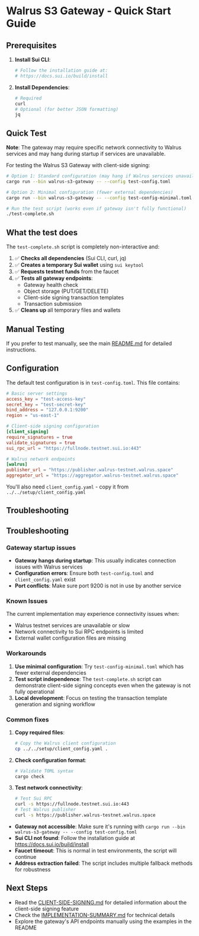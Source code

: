 # Walrus S3 Gateway - Quick Start Guide

## Prerequisites

1. **Install Sui CLI**:
   ```bash
   # Follow the installation guide at:
   # https://docs.sui.io/build/install
   ```

2. **Install Dependencies**:
   ```bash
   # Required
   curl
   # Optional (for better JSON formatting)
   jq
   ```

## Quick Test

**Note**: The gateway may require specific network connectivity to Walrus services and may hang during startup if services are unavailable.

For testing the Walrus S3 Gateway with client-side signing:

```bash
# Option 1: Standard configuration (may hang if Walrus services unavailable)
cargo run --bin walrus-s3-gateway -- --config test-config.toml

# Option 2: Minimal configuration (fewer external dependencies)
cargo run --bin walrus-s3-gateway -- --config test-config-minimal.toml

# Run the test script (works even if gateway isn't fully functional)
./test-complete.sh
```

## What the test does

The `test-complete.sh` script is completely non-interactive and:

1. ✅ **Checks all dependencies** (Sui CLI, curl, jq)
2. ✅ **Creates a temporary Sui wallet** using `sui keytool`
3. ✅ **Requests testnet funds** from the faucet
4. ✅ **Tests all gateway endpoints**:
   - Gateway health check
   - Object storage (PUT/GET/DELETE)
   - Client-side signing transaction templates
   - Transaction submission
5. ✅ **Cleans up** all temporary files and wallets

## Manual Testing

If you prefer to test manually, see the main [README.md](README.md) for detailed instructions.

## Configuration

The default test configuration is in `test-config.toml`. This file contains:

```toml
# Basic server settings
access_key = "test-access-key"
secret_key = "test-secret-key"
bind_address = "127.0.0.1:9200"
region = "us-east-1"

# Client-side signing configuration
[client_signing]
require_signatures = true
validate_signatures = true
sui_rpc_url = "https://fullnode.testnet.sui.io:443"

# Walrus network endpoints
[walrus]
publisher_url = "https://publisher.walrus-testnet.walrus.space"
aggregator_url = "https://aggregator.walrus-testnet.walrus.space"
```

You'll also need `client_config.yaml` - copy it from `../../setup/client_config.yaml`

## Troubleshooting

## Troubleshooting

### Gateway startup issues

- **Gateway hangs during startup**: This usually indicates connection issues with Walrus services
- **Configuration errors**: Ensure both `test-config.toml` and `client_config.yaml` exist
- **Port conflicts**: Make sure port 9200 is not in use by another service

### Known Issues

The current implementation may experience connectivity issues when:
- Walrus testnet services are unavailable or slow
- Network connectivity to Sui RPC endpoints is limited
- External wallet configuration files are missing

### Workarounds

1. **Use minimal configuration**: Try `test-config-minimal.toml` which has fewer external dependencies
2. **Test script independence**: The `test-complete.sh` script can demonstrate client-side signing concepts even when the gateway is not fully operational
3. **Local development**: Focus on testing the transaction template generation and signing workflow

### Common fixes

1. **Copy required files**:
   ```bash
   # Copy the Walrus client configuration
   cp ../../setup/client_config.yaml .
   ```

2. **Check configuration format**:
   ```bash
   # Validate TOML syntax
   cargo check
   ```

3. **Test network connectivity**:
   ```bash
   # Test Sui RPC
   curl -s https://fullnode.testnet.sui.io:443
   # Test Walrus publisher
   curl -s https://publisher.walrus-testnet.walrus.space
   ```

- **Gateway not accessible**: Make sure it's running with `cargo run --bin walrus-s3-gateway -- --config test-config.toml`
- **Sui CLI not found**: Follow the installation guide at https://docs.sui.io/build/install
- **Faucet timeout**: This is normal in test environments, the script will continue
- **Address extraction failed**: The script includes multiple fallback methods for robustness

## Next Steps

- Read the [CLIENT-SIDE-SIGNING.md](CLIENT-SIDE-SIGNING.md) for detailed information about the client-side signing feature
- Check the [IMPLEMENTATION-SUMMARY.md](IMPLEMENTATION-SUMMARY.md) for technical details
- Explore the gateway's API endpoints manually using the examples in the README
